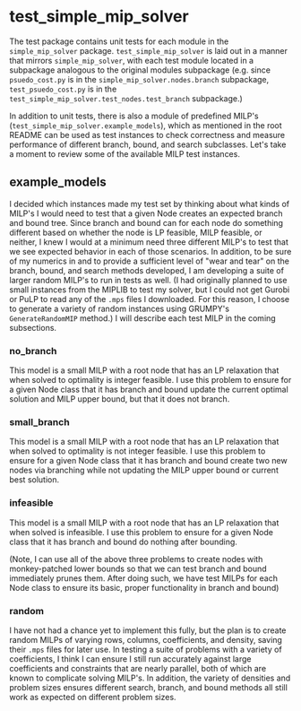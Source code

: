 # test_simple_mip_solver

The test package contains unit tests for each module in the `simple_mip_solver`
package. `test_simple_mip_solver` is laid out in a manner that mirrors
`simple_mip_solver`, with each test module located in a subpackage analogous to
the original modules subpackage (e.g. since `psuedo_cost.py` is in the
`simple_mip_solver.nodes.branch` subpackage, `test_psuedo_cost.py` is in the 
`test_simple_mip_solver.test_nodes.test_branch` subpackage.)

In addition to unit tests, there is also a module of predefined MILP's 
(`test_simple_mip_solver.example_models`), which
as mentioned in the root README can be used as test instances to check correctness
and measure performance of different branch, bound, and search subclasses. Let's
take a moment to review some of the available MILP test instances.

## example_models
I decided which instances made my test set by thinking about what kinds of MILP's
I would need to test that a given Node creates an expected branch and bound
tree. Since branch and bound can for each node do something different based on
whether the node is LP feasible, MILP feasible, or neither, I knew I would at a 
minimum need three different MILP's to test that we see expected behavior in each
of those scenarios. In addition, to be sure of my numerics in and to provide a
sufficient level of "wear and tear" on the branch, bound, and search methods
developed, I am developing a suite of larger random MILP's to run in tests as well.
(I had originally planned to use small instances from the MIPLIB to test my solver,
but I could not get Gurobi or PuLP to read any of the `.mps` files I downloaded.
For this reason, I choose to generate a variety of random instances using
GRUMPY's `GenerateRandomMIP` method.) I will describe each test MILP in the coming
subsections.

### no_branch
This model is a small MILP with a root node that has an LP relaxation that when
solved to optimality is integer feasible. I use this problem to ensure for a given
Node class that it has branch and bound update the current optimal solution and
MILP upper bound, but that it does not branch.

### small_branch
This model is a small MILP with a root node that has an LP relaxation that when
solved to optimality is not integer feasible. I use this problem to ensure for a
given Node class that it has branch and bound create two new nodes via branching
while not updating the MILP upper bound or current best solution.

### infeasible
This model is a small MILP with a root node that has an LP relaxation that when
solved is infeasible. I use this problem to ensure for a given Node class that
it has branch and bound do nothing after bounding.

(Note, I can use all of the above three problems to create nodes with monkey-patched
lower bounds so that we can test branch and bound immediately prunes them.
After doing such, we have test MILPs for each Node class to ensure its basic,
proper functionality in branch and bound)

### random
I have not had a chance yet to implement this fully, but the plan is to create
random MILPs of varying rows, columns, coefficients, and density, saving their
`.mps` files for later use. In testing a suite of problems with a variety of
coefficients, I think I can ensure I still run accurately against large coefficients
and constraints that are nearly parallel, both of which are known to complicate
solving MILP's. In addition, the variety of densities and problem sizes ensures
different search, branch, and bound methods all still work as expected on different
problem sizes.
